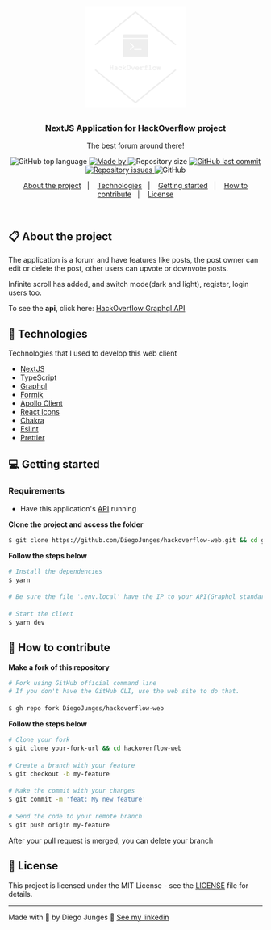 <h1 align="center">
  <img alt="Logo" src="logo.png" width="200px">
</h1>

<h3 align="center">
  NextJS Application for HackOverflow project
</h3>

<p align="center">The best forum around there!</p>

<p align="center">
  <img alt="GitHub top language" src="https://img.shields.io/github/languages/top/DiegoJunges/hackoverflow-web?color=%23FF9000">

  <a href="https://www.linkedin.com/in/diego-junges/" target="_blank" rel="noopener noreferrer">
    <img alt="Made by" src="https://img.shields.io/badge/made%20by-Diego%20Junges-%23FF9000">
  </a>

  <img alt="Repository size" src="https://img.shields.io/github/repo-size/DiegoJunges/hackoverflow-web?color=%23FF9000">

  <a href="https://github.com/DiegoJunges/gobarber-web/commits/master">
    <img alt="GitHub last commit" src="https://img.shields.io/github/last-commit/DiegoJunges/hackoverflow-web?color=%23FF9000">
  </a>

  <a href="https://github.com/DiegoJunges/gobarber-web/issues">
    <img alt="Repository issues" src="https://img.shields.io/github/issues/DiegoJunges/hackoverflow-web?color=%23FF9000">
  </a>

  <img alt="GitHub" src="https://img.shields.io/github/license/DiegoJunges/hackoverflow-web?color=%23FF9000">
</p>

<p align="center">
  <a href="#%EF%B8%8F-about-the-project">About the project</a>&nbsp;&nbsp;&nbsp;|&nbsp;&nbsp;&nbsp;
  <a href="#-technologies">Technologies</a>&nbsp;&nbsp;&nbsp;|&nbsp;&nbsp;&nbsp;
  <a href="#-getting-started">Getting started</a>&nbsp;&nbsp;&nbsp;|&nbsp;&nbsp;&nbsp;
  <a href="#-how-to-contribute">How to contribute</a>&nbsp;&nbsp;&nbsp;|&nbsp;&nbsp;&nbsp;
  <a href="#-license">License</a>
</p>

</br>

## 📋 About the project

The application is a forum and have features like posts, the post owner can edit or delete the post, other users can upvote or downvote posts.

Infinite scroll has added, and switch mode(dark and light), register, login users too.

To see the **api**, click here: [HackOverflow Graphql API](https://github.com/DiegoJunges/hackoverflow-api)</br>

## 🚀 Technologies

Technologies that I used to develop this web client

- [NextJS](https://vercel.com/solutions/nextjs)
- [TypeScript](https://www.typescriptlang.org/)
- [Graphql](https://graphql.org)
- [Formik](https://formik.org)
- [Apollo Client](https://www.apollographql.com/apollo-client)
- [React Icons](https://react-icons.netlify.com/#/)
- [Chakra](https://chakra-ui.com)
- [Eslint](https://eslint.org/)
- [Prettier](https://prettier.io/)

## 💻 Getting started

### Requirements

- Have this application's [API](https://github.com/DiegoJunges/hackoverflow-api) running

**Clone the project and access the folder**

```bash
$ git clone https://github.com/DiegoJunges/hackoverflow-web.git && cd gobarber-web
```

**Follow the steps below**

```bash
# Install the dependencies
$ yarn

# Be sure the file '.env.local' have the IP to your API(Graphql standard's port: 4000)

# Start the client
$ yarn dev
```

## 🤔 How to contribute

**Make a fork of this repository**

```bash
# Fork using GitHub official command line
# If you don't have the GitHub CLI, use the web site to do that.

$ gh repo fork DiegoJunges/hackoverflow-web
```

**Follow the steps below**

```bash
# Clone your fork
$ git clone your-fork-url && cd hackoverflow-web

# Create a branch with your feature
$ git checkout -b my-feature

# Make the commit with your changes
$ git commit -m 'feat: My new feature'

# Send the code to your remote branch
$ git push origin my-feature
```

After your pull request is merged, you can delete your branch

## 📝 License

This project is licensed under the MIT License - see the [LICENSE](LICENSE) file for details.

---

Made with 💜 by Diego Junges 👋 [See my linkedin](https://www.linkedin.com/in/diego-junges/)
